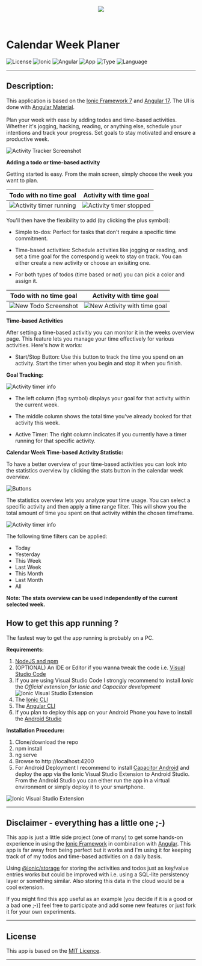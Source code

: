 <p align="center">
<img src="app-screenshots/app-icon.png"/>
</p>
<br/>

# Calendar Week Planer

![License](https://img.shields.io/badge/License-MIT-blue)
![Ionic](https://img.shields.io/badge/Ionic-7-green)
![Angular](https://img.shields.io/badge/Angular-17-yellowgreen)
![App](https://img.shields.io/badge/App-Demo-important)
![Type](https://img.shields.io/badge/Productivity-Time%20Management-blueviolet)
![Language](https://img.shields.io/badge/Language-TypeScript-red)

---

## Description:
This application is based on the [Ionic Framework 7](https://ionicframework.com/) and [Angular 17](https://angular.io). The UI is done with [Angular Material](https://material.angular.io/). </br></br>Plan your week with ease by adding todos and time-based activities. Whether it's jogging, hacking, reading, or anything else, schedule your intentions and track your progress. Set goals to stay motivated and ensure a productive week.

![Activity Tracker Screenshot](app-screenshots/main_screen.png)


**Adding a todo or time-based activity**

Getting started is easy. From the main screen, simply choose the week you want to plan.  

| Todo with no time goal    | Activity with time goal |
| -------- | ------- |
| ![Activity timer running](app-screenshots/activity_running.png)  | ![Activity timer stopped ](app-screenshots/activity_stopped.png)   |

You'll then have the flexibility to add (by clicking the plus symbol):

- Simple to-dos: Perfect for tasks that don't require a specific time commitment.

- Time-based activities: Schedule activities like jogging or reading, and set a time goal for the correspondig week to stay on track. You can either create a new activity or choose an exisiting one.

- For both types of todos (time based or not) you can pick a color and assign it.

| Todo with no time goal    | Activity with time goal |
| -------- | ------- |
| ![New Todo Screenshot](app-screenshots/new_todo.png)  | ![New Activity with time goal ](app-screenshots/new_todo_with_duration_goal_choose_exisiting_activity.png)   |

**Time-based Activities**

After setting a time-based activitiy you can monitor it in the weeks overview page. This feature lets you manage your time effectively for various activities. Here's how it works:

- Start/Stop Button: Use this button to track the time you spend on an activity. Start the timer when you begin and stop it when you finish.

**Goal Tracking:**

![Activity timer info](app-screenshots/activity_stopped_time_infos.png)

- The left column (flag symbol) displays your goal for that activity within the current week.

- The middle column shows the total time you've already booked for that activity this week.

- Active Timer: The right column indicates if you currently have a timer running for that specific activity.


**Calendar Week Time-based Activity Statistic:**

To have a better overview of your time-based activities you can look into the statistics overview by clicking the stats button in the calendar week overview.

![Buttons](app-screenshots/week_control_buttons.png)

The statistics overview lets you analyze your time usage. You can select a specific activity and then apply a time range filter. This will show you the total amount of time you spent on that activity within the chosen timeframe. 

![Activity timer info](app-screenshots/statistics_overview.png)

The following time filters can be applied:
 - Today
 - Yesterday
 - This Week
 - Last Week
 - This Month
 - Last Month
 - All

 **Note: The stats overview can be used independently of the current selected week.**

## How to get this app running ?
The fastest way to get the app running is probably on a PC. 

**Requirements:**
1. [NodeJS and npm](https://nodejs.org)
2. (OPTIONAL) An IDE or Editor if you wanna tweak the code i.e. [Visual Studio Code](https://code.visualstudio.com/)
3. If you are using Visual Studio Code I strongly recommend to install *Ionic* the *Official extension for Ionic and Capacitor development*   
![Ionic Visual Studio Extension](app-screenshots/VSCIonicExtension.png)
4. The [Ionic CLI](https://ionicframework.com/docs/intro/cli) 
5. The [Angular CLI](https://angular.io/cli)
6. If you plan to deploy this app on your Android Phone you have to install the [Android Studio](https://developer.android.com/studio)

**Installation Procedure:**
1. Clone/download the repo
2. npm install
3. ng serve
4. Browse to http://localhost:4200
5. For Android Deployment I recommend to install [Capacitor Android](https://capacitorjs.com/docs/android) and deploy the app via the Ionic Visual Studio Extension to Android Studio. From the Android Studio you can either run the app in a virtual environment or simply deploy it to your smartphone.

![Ionic Visual Studio Extension](app-screenshots/ionic_view_vscode.png)

---
## Disclaimer - everything has a little one ;-)
This app is just a little side project (one of many) to get some hands-on experience in using the [Ionic Framework](https://ionicframework.com) in combination with [Angular](https://angular.io). This app is far away from being perfect but it works and I'm using it for keeping track of of my todos and time-based activities on a daily basis. 

Using [@ionic/storage](https://github.com/ionic-team/ionic-storage) for storing the activities and todos just as key/value entries works but could be improved with i.e. using a SQL-lite persistency layer or something similar. Also storing this data in the cloud would be a cool extension.

If you might find this app useful as an example [you decide if it is a good or a bad one ;-)] feel free to participate and add some new features or just fork it for your own experiments. 

---
## License
This app is based on the [MIT Licence](https://opensource.org/license/mit/).

---